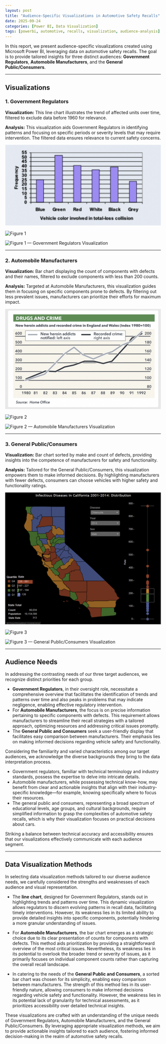 ```yaml
---
layout: post
title: "Audience-Specific Visualizations in Automotive Safety Recalls"
date: 2025-09-24
categories: [Power BI, Data Visualization]
tags: [powerbi, automotive, recalls, visualization, audience-analysis]
---
```


In this report, we present audience-specific visualizations created using Microsoft Power BI, leveraging data on automotive safety recalls. The goal is to provide tailored insights for three distinct audiences: **Government Regulators**, **Automobile Manufacturers**, and the **General Public/Consumers**.  

---

## Visualizations  

### 1. Government Regulators  
**Visualization:** This line chart illustrates the trend of affected units over time, filtered to exclude data before 1960 for relevance.  

**Analysis:** This visualization aids Government Regulators in identifying patterns and focusing on specific periods or severity levels that may require intervention. The filtered data ensures relevance to current safety concerns.  

![Figure 1 — Government Regulators Visualization](/assets/auto-recalls-1.png)

![Figure 1](https://rachkat.github.io/assets/auto-recalls-1.png)

![Figure 1 — Government Regulators Visualization](https://rachkat.github.io/assets/auto-recalls-1.png)

---

### 2. Automobile Manufacturers  
**Visualization:** Bar chart displaying the count of components with defects and their names, filtered to exclude components with less than 200 counts.  

**Analysis:** Targeted at Automobile Manufacturers, this visualization guides them in focusing on specific components prone to defects. By filtering out less prevalent issues, manufacturers can prioritize their efforts for maximum impact.  

![Figure 2 — Automobile Manufacturers Visualization](/assets/auto-recalls-2.png)

![Figure 2](https://rachkat.github.io/assets/auto-recalls-2.png)

![Figure 2 — Automobile Manufacturers Visualization](https://rachkat.github.io/assets/auto-recalls-2.png)

---

### 3. General Public/Consumers  
**Visualization:** Bar chart sorted by make and count of defects, providing insights into the competence of manufacturers for safety and functionality.  

**Analysis:** Tailored for the General Public/Consumers, this visualization empowers them to make informed decisions. By highlighting manufacturers with fewer defects, consumers can choose vehicles with higher safety and functionality ratings.  

![Figure 3 — General Public/Consumers Visualization](/assets/auto-recalls-3.png)

![Figure 3](https://rachkat.github.io/assets/auto-recalls-3.png)

![Figure 3 — General Public/Consumers Visualization](https://rachkat.github.io/assets/auto-recalls-3.png)

---

## Audience Needs  

In addressing the contrasting needs of our three target audiences, we recognize distinct priorities for each group.  

- **Government Regulators**, in their oversight role, necessitate a comprehensive overview that facilitates the identification of trends and patterns over time and also peaks in problems that may indicate negligence, enabling effective regulatory intervention.  
- For **Automobile Manufacturers**, the focus is on precise information pertaining to specific components with defects. This requirement allows manufacturers to streamline their recall strategies with a tailored approach, optimizing resources and addressing critical issues promptly.  
- The **General Public and Consumers** seek a user-friendly display that facilitates easy comparison between manufacturers. Their emphasis lies on making informed decisions regarding vehicle safety and functionality.  

Considering the familiarity and varied characteristics among our target audiences, we acknowledge the diverse backgrounds they bring to the data interpretation process.  

- Government regulators, familiar with technical terminology and industry standards, possess the expertise to delve into intricate details.  
- Automobile manufacturers, while possessing technical know-how, may benefit from clear and actionable insights that align with their industry-specific knowledge—for example, knowing specifically where to focus their resources.  
- The general public and consumers, representing a broad spectrum of educational levels, age groups, and cultural backgrounds, require simplified information to grasp the complexities of automotive safety recalls, which is why their visualization focuses on practical decisions about cars.  

Striking a balance between technical accuracy and accessibility ensures that our visualizations effectively communicate with each audience segment.  

---

## Data Visualization Methods  

In selecting data visualization methods tailored to our diverse audience needs, we carefully considered the strengths and weaknesses of each audience and visual representation.  

- The **line chart**, designed for Government Regulators, stands out in highlighting trends and patterns over time. This dynamic visualization allows regulators to discern evolving patterns in recall data, facilitating timely interventions. However, its weakness lies in its limited ability to provide detailed insights into specific components, potentially hindering a more granular understanding of issues.  

- For **Automobile Manufacturers**, the bar chart emerges as a strategic choice due to its clear presentation of counts for components with defects. This method aids prioritization by providing a straightforward overview of the most critical issues. Nevertheless, its weakness lies in its potential to overlook the broader trend or severity of issues, as it primarily focuses on individual component counts rather than capturing the overall recall landscape.  

- In catering to the needs of the **General Public and Consumers**, a sorted bar chart was chosen for its simplicity, enabling easy comparison between manufacturers. The strength of this method lies in its user-friendly nature, allowing consumers to make informed decisions regarding vehicle safety and functionality. However, the weakness lies in its potential lack of granularity for technical assessments, as it prioritizes accessibility over detailed technical insights.  

These visualizations are crafted with an understanding of the unique needs of Government Regulators, Automobile Manufacturers, and the General Public/Consumers. By leveraging appropriate visualization methods, we aim to provide actionable insights tailored to each audience, fostering informed decision-making in the realm of automotive safety recalls.  
